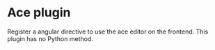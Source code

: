 # Ace plugin

Register a angular directive to use the ace editor on the frontend.
This plugin has no Python method.
